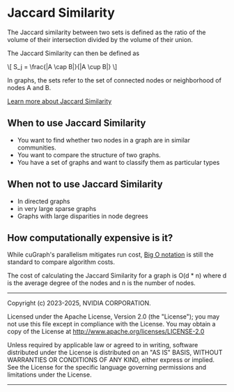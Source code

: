# Jaccard Similarity

The Jaccard similarity between two sets is defined as the ratio of the volume of their intersection divided by the volume of their union.

The Jaccard Similarity can then be defined as


<div class="math">
\[
S_j = \frac{|A \cap B|}{|A \cup B|}
\]
</div>

In graphs, the sets refer to the set of connected nodes or neighborhood of nodes A and B.

[Learn more about Jaccard Similarity](https://en.wikipedia.org/wiki/Jaccard_index)

## When to use Jaccard Similarity
* You want to find whether two nodes in a graph are in similar communities.
* You want to compare the structure of two graphs.
* You have a set of graphs and want to classify them as particular types

## When not to use Jaccard Similarity
* In directed graphs
* in very large sparse graphs
* Graphs with large disparities in node degrees

## How computationally expensive is it?
While cuGraph's parallelism mitigates run cost, [Big O notation](https://en.wikipedia.org/wiki/Big_O_notation) is still the standard to compare algorithm costs.

The cost of calculating the Jaccard Similarity for a graph is  O(d * n) where d is the average degree of the nodes and n is the number of nodes.

___
Copyright (c) 2023-2025, NVIDIA CORPORATION.

Licensed under the Apache License, Version 2.0 (the "License");  you may not use this file except in compliance with the License. You may obtain a copy of the License at http://www.apache.org/licenses/LICENSE-2.0

Unless required by applicable law or agreed to in writing, software distributed under the License is distributed on an "AS IS" BASIS, WITHOUT WARRANTIES OR CONDITIONS OF ANY KIND, either express or implied. See the License for the specific language governing permissions and limitations under the License.
___
